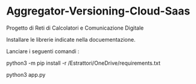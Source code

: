 # Aggregator-Versioning-Cloud-Saas
Progetto di Reti di Calcolatori e Comunicazione Digitale

Installare le librerie indicate nella docuementazione.

Lanciare i seguenti comandi : 

python3 -m pip install -r /Estrattori/OneDrive/requirements.txt

python3 app.py

